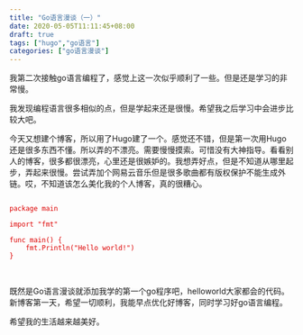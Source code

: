 ```yaml
---
title: "Go语言漫谈（一）"
date: 2020-05-05T11:11:45+08:00
draft: true
tags: ["hugo","go语言"]
categories: ["go语言漫谈"]
---
```


  我第二次接触go语言编程了，感觉上这一次似乎顺利了一些。但是还是学习的非常慢。


  我发现编程语言很多相似的点，但是学起来还是很慢。希望我之后学习中会进步比较大吧。


  今天又想建个博客，所以用了Hugo建了一个。感觉还不错，但是第一次用Hugo还是很多东西不懂。所以弄的不漂亮。需要慢慢摸索。可惜没有大神指导。看看别人的博客，很多都很漂亮，心里还是很嫉妒的。我想弄好点，但是不知道从哪里起步，弄起来很慢。尝试弄加个网易云音乐但是很多歌曲都有版权保护不能生成外链。哎，不知道该怎么美化我的个人博客，真的很糟心。
<font color="#dd0000">

```

package main

import "fmt"

func main() {
	fmt.Println("Hello world!")
}

```
</font><br />

  既然是Go语言漫谈就添加我学的第一个go程序吧，helloworld大家都会的代码。新博客第一天，希望一切顺利，我能早点优化好博客，同时学习好go语言编程。

  希望我的生活越来越美好。